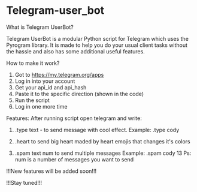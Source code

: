 # Telegram-user_bot


What is Telegram UserBot?

Telegram UserBot is a modular Python script for Telegram which uses the Pyrogram library. It is made to help you do your usual client tasks without the hassle and also has some additional useful features.

How to make it work?

1. Got to https://my.telegram.org/apps
2. Log in into your account
3. Get your api_id and api_hash
4. Paste it to the specific direction (shown in the code)
5. Run the script
6. Log in one more time

Features: After running script open telegram and write:

1. .type text - to send message with cool effect.
    Example: .type cody

2. .heart to send big heart maded by heart emojis that changes it's colors

3. .spam text num to send multiple messages
    Example: .spam cody 13
    Ps: num is a number of messages you want to send
    

!!!New features will be added soon!!!

!!!Stay tuned!!!
